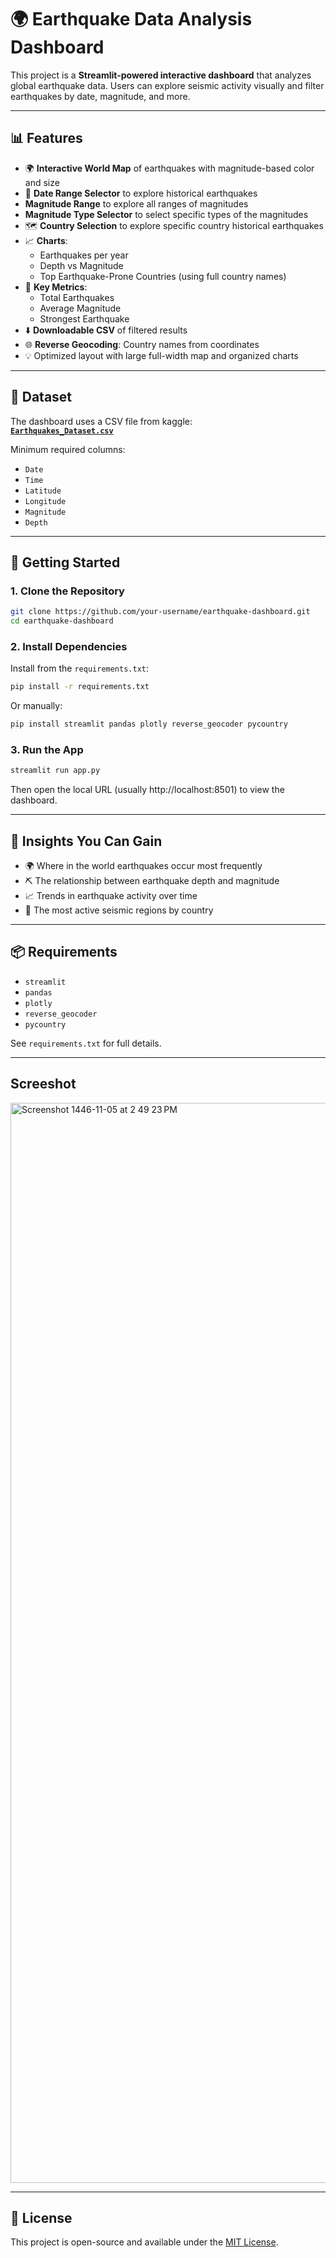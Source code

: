 
# 🌍 Earthquake Data Analysis Dashboard

This project is a **Streamlit-powered interactive dashboard** that analyzes global earthquake data. Users can explore seismic activity visually and filter earthquakes by date, magnitude, and more.

---

## 📊 Features

- 🌍 **Interactive World Map** of earthquakes with magnitude-based color and size
- 📅 **Date Range Selector** to explore historical earthquakes
- **Magnitude Range** to explore all ranges of magnitudes
- **Magnitude Type Selector** to select specific types of the magnitudes
- 🗺️ **Country Selection** to explore specific country historical earthquakes
- 📈 **Charts**:
  - Earthquakes per year
  - Depth vs Magnitude
  - Top Earthquake-Prone Countries (using full country names)
- 📌 **Key Metrics**:
  - Total Earthquakes
  - Average Magnitude
  - Strongest Earthquake
- ⬇️ **Downloadable CSV** of filtered results
- 🌐 **Reverse Geocoding**: Country names from coordinates
- 💡 Optimized layout with large full-width map and organized charts

---

## 📁 Dataset

The dashboard uses a CSV file from kaggle:  
**[`Earthquakes_Dataset.csv`](https://www.kaggle.com/datasets/usgs/earthquake-database?resource=download)**

Minimum required columns:
- `Date`
- `Time`
- `Latitude`
- `Longitude`
- `Magnitude`
- `Depth`

---

## 🚀 Getting Started

### 1. Clone the Repository

```bash
git clone https://github.com/your-username/earthquake-dashboard.git
cd earthquake-dashboard
```

### 2. Install Dependencies

Install from the `requirements.txt`:

```bash
pip install -r requirements.txt
```

Or manually:

```bash
pip install streamlit pandas plotly reverse_geocoder pycountry
```

### 3. Run the App

```bash
streamlit run app.py
```

Then open the local URL (usually http://localhost:8501) to view the dashboard.

---

## 🧠 Insights You Can Gain

- 🌍 Where in the world earthquakes occur most frequently
- ⛏️ The relationship between earthquake depth and magnitude
- 📈 Trends in earthquake activity over time
- 🧭 The most active seismic regions by country

---

## 📦 Requirements

- `streamlit`
- `pandas`
- `plotly`
- `reverse_geocoder`
- `pycountry`

See `requirements.txt` for full details.

---


## Screeshot

<img width="1728" alt="Screenshot 1446-11-05 at 2 49 23 PM" src="https://github.com/user-attachments/assets/15fd8968-98cf-437b-ad45-9b0195b12830" />


---


## 📜 License

This project is open-source and available under the [MIT License](LICENSE).
